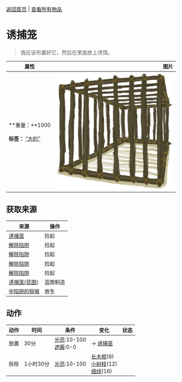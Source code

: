 [返回首页](index.md)   |  [查看所有物品](object.md)
# 诱捕笼  
> 我应该布置好它，然后在里面放上诱饵。  
  
  属性  |   图片   
 ----  |  ----:   
 **重量：**1000<br><br>**标签：**	[“大的”](tag_Large.md)  |  ![](Sprite/CageShut.png)   
  
## 获取来源  
来源  |  操作  
----  |  ----  
[诱捕笼](CageTrapPlaced.md)  |  捡起  
[解除陷阱](CageTrapPlacedTriggered.md)  |  捡起  
[解除陷阱](CageTrapPlacedTriggeredPartridgeFemale.md)  |  捡起  
[解除陷阱](CageTrapPlacedTriggeredPartridgeMale.md)  |  捡起  
[解除陷阱](CageTrapPlacedTriggeredSeagull.md)  |  捡起  
[诱捕笼(蓝图)](Bp_CageTrap.md)  |  蓝图制造  
[中陷阱的猕猴](CageTrapMacaque.md)  |  放生  
## 动作  
动作  |  时间  |  条件  |  变化  |  状态  
----  |  ----  |  ----  |  ----  |  ----  
放置  |  30分  |  [光亮](Light.md):10-100<br>[遮蔽](Sheltered.md):0-0  |  → [诱捕笼](CageTrapPlaced.md)<br>  |    
拆除  |  1小时30分  |  [光亮](Light.md):10-100  |  [长木棍](StickLong.md)(6)<br>[小树枝](Sticks.md)(12)<br>[细线](CordFiber.md)(16)  |    
